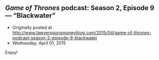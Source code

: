 ## <em>Game of Thrones</em> podcast: Season 2, Episode 9 — “Blackwater”

 * Originally posted at http://www.lawyersgunsmoneyblog.com/2015/04/game-of-thrones-podcast-season-2-episode-9-blackwater
 * Wednesday, April 01, 2015

Enjoy!